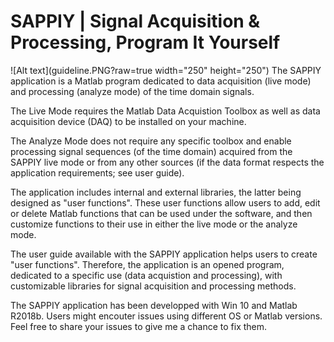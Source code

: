 # SAPPIY | Signal Acquisition & Processing, Program It Yourself
![Alt text](guideline.PNG?raw=true width="250" height="250")
The SAPPIY application is a Matlab program dedicated to data acquisition (live mode) and processing (analyze mode) of the time domain signals.

The Live Mode requires the Matlab Data Acquistion Toolbox as well as data acquisition device (DAQ) to be installed on your machine.

The Analyze Mode does not require any specific toolbox and enable processing signal sequences (of the time domain) acquired from the SAPPIY live mode or from any other sources (if the data format respects the application requirements; see user guide).

The application includes internal and external libraries, the latter being designed as "user functions". These user functions allow users to add, edit or delete Matlab functions that can be used under the software, and then customize functions to their use in either the live mode or the analyze mode.

The user guide available with the SAPPIY application helps users to create "user functions". Therefore, the application is an opened program, dedicated to a specific use (data acquistion and processing), with customizable libraries for signal acquisition and processing methods.

The SAPPIY application has been developped with Win 10 and Matlab R2018b.
Users might encouter issues using different OS or Matlab versions. Feel free to share your issues to give me a chance to fix them.
